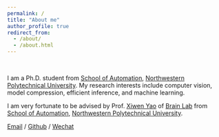```yaml
---
permalink: /
title: "About me"
author_profile: true
redirect_from: 
  - /about/
  - /about.html
---
```

<br/> 

I am a Ph.D. student from [School of Automation](https://zdhxy.nwpu.edu.cn/), [Northwestern Polytechnical University](https://www.nwpu.edu.cn). My research interests include computer vision, model compression, efficient inference, and machine learning.

I am very fortunate to be advised by Prof. [Xiwen Yao](https://scholar.google.com.hk/citations?user=XqrlEUoAAAAJ&hl=zh-CN&oi=ao) of [Brain Lab](https://nwpu-brainlab.github.io/) from [School of Automation](https://zdhxy.nwpu.edu.cn/), [Northwestern Polytechnical University](https://www.nwpu.edu.cn). 

[Email](mailto:zhaoyunhe@mail.nwpu.edu.cn) / [Github](https://github.com/Yunhe-Zhao) / [Wechat](../images/wechat.jpg) 


